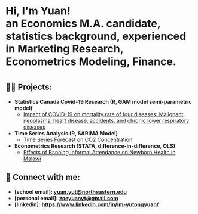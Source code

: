 <h1>Hi, I'm Yuan! <br/>
  an Economics M.A. candidate, statistics background, experienced in Marketing Research, Econometrics Modeling, Finance.<h1>

<h2>👨‍💻 Projects:</h2>

- <b> Statistics Canada Covid-19 Research (R, GAM model semi-parametric model) </b>
  - [Impact of COVID-19 on mortality rate of four diseases: Malignant neoplasms, heart disease, accidents, and chronic lower respiratory diseases](https://github.com/YutongYuan54/Impact-of-COVID-19-on-mortality-rate-of-four-diseases)
- <b> Time Series Analysis (R, SARIMA Model)</b>
  - [Time Series Forecast on CO2 Concentration](https://github.com/joshmadakor1/4chan-Image-Analysis-Middleware-C964) 
- <b>Econometrics Research (STATA, difference-in-difference, OLS)</b>
  - [Effects of Banning Informal Attendance on Newborn Health in Malawi](https://github.com/joshmadakor1/Sentinel-Lab)
 

<h2> 🤳 Connect with me:</h2>

- <b>[school email]: yuan.yut@northeastern.edu</b>
- <b>[personal email]: zoeyuanyt@gmail.com </b>
- <b>[linkedin]: https://www.linkedin.com/in/im-yutongyuan/ </b>

<!--
**YutongYuan54/YutongYuan54** is a ✨ _special_ ✨ repository because its `README.md` (this file) appears on your GitHub profile.

Here are some ideas to get you started:

- 🔭 I’m currently working on ...
- 🌱 I’m currently learning ...
- 👯 I’m looking to collaborate on ...
- 🤔 I’m looking for help with ...
- 💬 Ask me about ...
- 📫 How to reach me: ...
- 😄 Pronouns: ...
- ⚡ Fun fact: ...
-->
